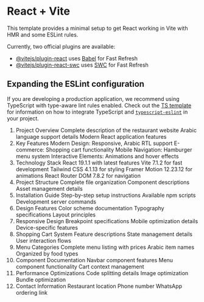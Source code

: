 # React + Vite

This template provides a minimal setup to get React working in Vite with HMR and some ESLint rules.

Currently, two official plugins are available:

- [@vitejs/plugin-react](https://github.com/vitejs/vite-plugin-react/blob/main/packages/plugin-react) uses [Babel](https://babeljs.io/) for Fast Refresh
- [@vitejs/plugin-react-swc](https://github.com/vitejs/vite-plugin-react/blob/main/packages/plugin-react-swc) uses [SWC](https://swc.rs/) for Fast Refresh

## Expanding the ESLint configuration

If you are developing a production application, we recommend using TypeScript with type-aware lint rules enabled. Check out the [TS template](https://github.com/vitejs/vite/tree/main/packages/create-vite/template-react-ts) for information on how to integrate TypeScript and [`typescript-eslint`](https://typescript-eslint.io) in your project.


1. Project Overview
Complete description of the restaurant website
Arabic language support details
Modern React application features
2. Key Features
Modern Design: Responsive, Arabic RTL support
E-commerce: Shopping cart functionality
Mobile Navigation: Hamburger menu system
Interactive Elements: Animations and hover effects
3. Technology Stack
React 19.1.1 with latest features
Vite 7.1.2 for fast development
Tailwind CSS 4.1.13 for styling
Framer Motion 12.23.12 for animations
React Router DOM 7.8.2 for navigation
4. Project Structure
Complete file organization
Component descriptions
Asset management details
5. Installation Guide
Step-by-step setup instructions
Available npm scripts
Development server commands
6. Design Features
Color scheme documentation
Typography specifications
Layout principles
7. Responsive Design
Breakpoint specifications
Mobile optimization details
Device-specific features
8. Shopping Cart System
Feature descriptions
State management details
User interaction flows
9. Menu Categories
Complete menu listing with prices
Arabic item names
Organized by food types
10. Component Documentation
Navbar component features
Menu component functionality
Cart context management
11. Performance Optimizations
Code splitting details
Image optimization
Bundle optimization
12. Contact Information
Restaurant location
Phone number
WhatsApp ordering link
